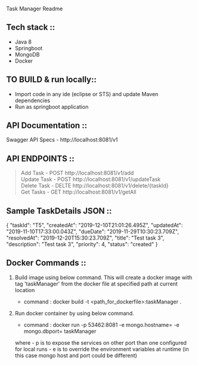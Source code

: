 Task Manager Readme

Tech stack ::
------------
- Java 8
- Springboot
- MongoDB
- Docker


TO BUILD & run locally::
------------------------
- Import code in any ide (eclipse or STS) and update Maven dependencies
- Run as springboot application


API Documentation ::
-------------------
Swagger API Specs - http://localhost:8081/v1


API ENDPOINTS ::
-----------------
> Add Task - POST http://localhost:8081/v1/add  
> Update Task - POST http://localhost:8081/v1/updateTask      
> Delete Task - DELTE http://localhost:8081/v1/delete/{taskId}      
> Get Tasks - GET http://localhost:8081/v1/getAll


Sample TaskDetails JSON ::
--------------------------
{
    "taskId": "T5",
    "createdAt": "2019-12-10T21:01:26.495Z",
    "updatedAt": "2019-11-10T17:33:00.043Z",
    "dueDate": "2019-11-29T10:30:23.709Z",
    "resolvedAt": "2019-12-20T15:30:23.709Z",
    "title": "Test task 3",
    "description": "Test task 3",
    "priority": 4,
    "status": "created"
}


Docker Commands ::
--------------------
1. Build image using below command. This will create a docker image with tag 'taskManager' from the docker file at specified path at current location
	- command : docker build -t <path_for_dockerfile>:taskManager .
	
	
2. Run docker container by using below command. 
	- command : docker run -p 53462:8081 -e mongo.hostname=<mongodb-hostname> -e mongo.dbport=<mongodb-port> taskManager

	where
		- p is to expose the services on other port than one configured for local runs
		- e is to override the environment variables at runtime (in this case mongo host and port could be different)
		
